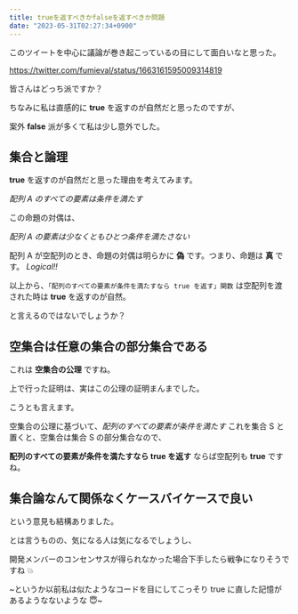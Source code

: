```yaml
---
title: trueを返すべきかfalseを返すべきか問題
date: "2023-05-31T02:27:34+0900"
---
```


このツイートを中心に議論が巻き起こっているの目にして面白いなと思った。

https://twitter.com/fumieval/status/1663161595009314819

皆さんはどっち派ですか？

ちなみに私は直感的に **true** を返すのが自然だと思ったのですが、

案外 **false** 派が多くて私は少し意外でした。

## 集合と論理

**true** を返すのが自然だと思った理由を考えてみます。

_配列 A のすべての要素は条件を満たす_

この命題の対偶は、

_配列 A の要素は少なくともひとつ条件を満たさない_

配列 A が空配列のとき、命題の対偶は明らかに **偽** です。つまり、命題は **真** です。 _Logical!!_

以上から、`「配列のすべての要素が条件を満たすなら true を返す」関数` は空配列を渡された時は **true** を返すのが自然。

と言えるのではないでしょうか？

## 空集合は任意の集合の部分集合である

これは **空集合の公理** ですね。

上で行った証明は、実はこの公理の証明まんまでした。

こうとも言えます。

空集合の公理に基づいて、_配列のすべての要素が条件を満たす_ これを集合 S と置くと、空集合は集合 S の部分集合なので、

**配列のすべての要素が条件を満たすなら true を返す** ならば空配列も **true** ですね。

## 集合論なんて関係なくケースバイケースで良い

という意見も結構ありました。

とは言うものの、気になる人は気になるでしょうし、

開発メンバーのコンセンサスが得られなかった場合下手したら戦争になりそうですね :boom:

~というか以前私は似たようなコードを目にしてこっそり true に直した記憶があるようなないような :innocent:~
